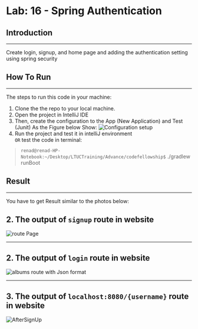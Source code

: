 # Lab: 16 - Spring Authentication

## Introduction

---
Create login, signup, and home page and adding the authentication setting using spring security

## How To Run

---

The steps to run this code in your machine:  

1. Clone the the repo to your local machine.
2. Open the project in IntelliJ IDE
3. Then, create the configuration to the App (New Application) and Test (Junit) As the Figure below Show:
![Configuration setup](https://i.ibb.co/cJ6kNWs/Screenshot-from-2022-03-06-14-59-53.png)
4. Run the project and test it in intelliJ environment  
 `OR`
test the code in terminal:

> `renad@renad-HP-Notebook:~/Desktop/LTUCTraining/Advance/codefellowship$` ./gradlew runBoot  

## Result

---

You have to get Result similar to the photos below:

## 2. The output of `signup` route in website

![route Page](https://i.ibb.co/YfQ8h06/Screenshot-from-2022-03-30-18-11-42.png)

---

## 2. The output of `login` route in website

![albums route with Json format ](https://i.ibb.co/Gvn9kvB/Screenshot-from-2022-03-27-23-06-44.png)

---

## 3. The output of `localhost:8080/{username}` route in website

![AfterSignUp](https://i.ibb.co/W61TSHR/Screenshot-from-2022-03-30-18-12-59.png)
